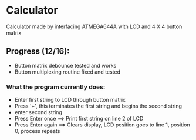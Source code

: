 # Calculator
Calculator made by interfacing ATMEGA644A with LCD and 4 X 4 button matrix
## Progress (12/16):
- Button matrix debounce tested and works
- Button multiplexing routine fixed and tested
### What the program currently does:
- Enter first string to LCD through button matrix
- Press '+', this terminates the first string and begins the second string
- enter second string
- Press Enter once ==> Print first string on line 2 of LCD
- Press Enter again ==> Clears display, LCD position goes to line 1, position 0, process repeats

